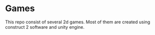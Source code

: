 # Games

This repo consist of several 2d games. Most of them are created using construct 2 software and unity engine. 

